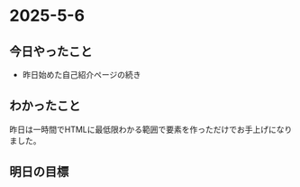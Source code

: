# 2025-5-6  

##  今日やったこと  
- 昨日始めた自己紹介ページの続き
## わかったこと  
昨日は一時間でHTMLに最低限わかる範囲で要素を作っただけでお手上げになりました。
## 明日の目標  

